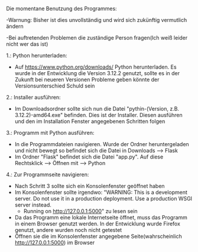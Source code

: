 Die momentane Benutzung des Programmes:

-Warnung: Bisher ist dies unvollständig und wird sich zukünftig vermutlich ändern

-Bei auftretenden Problemen die zuständige Person fragen(Ich weiß leider nicht wer das ist)

1.: Python herunterladen:
- Auf https://www.python.org/downloads/ Python herunterladen. Es wurde in der Entwicklung die Version 3.12.2 genutzt, sollte es in der Zukunft bei neueren Versionen Probleme geben könnte der Versionsunterschied Schuld sein

2.: Installer ausführen:
- Im Downloadsordner sollte sich nun die Datei "pythin-(Version, z.B. 3.12.2)-amd64.exe" befinden. Dies ist der Installer. Diesen ausführen und den im Installation Fenster angegebenen Schritten folgen

3.: Programm mit Python ausführen:
- In die Programmdateien navigieren. Wurde der Ordner heruntergeladen und nicht bewegt so befindet sich die Datei in Downloads --> Flask
- Im Ordner "Flask" befindet sich die Datei "app.py". Auf diese Rechtsklick --> Öffnen mit --> Python

4.: Zur Programmseite navigieren:
- Nach Schritt 3 sollte sich ein Konsolenfenster geöffnet haben
- Im Konsolenfenster sollte irgendwo:
   "WARNING: This is a development server. Do not use it in a production deployment. Use a production WSGI server instead.
    * Running on http://127.0.0.1:5000"
  zu lesen sein
- Da das Programm eine lokale Internetseite öffnet, muss das Programm in einem Browser genutzt werden. In der Entwicklung wurde Firefox genutzt, andere wurden noch nicht getestet
- Öffnen sie die im Konsolenfenster angegebene Seite(wahrscheinlich http://127.0.0.1:5000) im Browser
